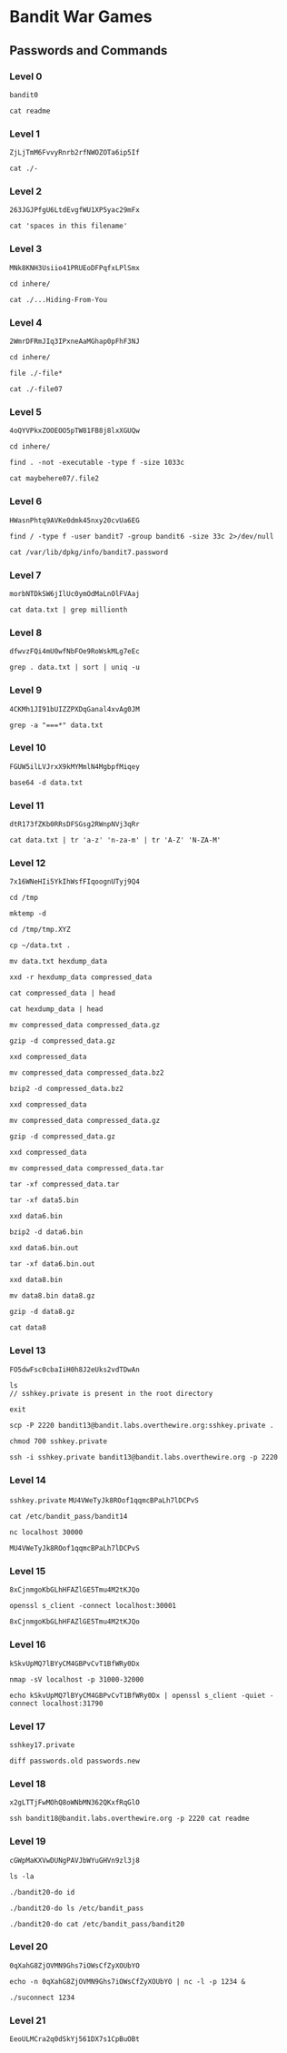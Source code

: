 # Bandit War Games

## Passwords and Commands

### Level 0
```bandit0```

```
cat readme
```

### Level 1
```ZjLjTmM6FvvyRnrb2rfNWOZOTa6ip5If```

```
cat ./-
```

### Level 2
```263JGJPfgU6LtdEvgfWU1XP5yac29mFx```

```
cat 'spaces in this filename'
```

### Level 3
```MNk8KNH3Usiio41PRUEoDFPqfxLPlSmx```

```
cd inhere/

cat ./...Hiding-From-You
```

### Level 4
```2WmrDFRmJIq3IPxneAaMGhap0pFhF3NJ```

```
cd inhere/

file ./-file*

cat ./-file07
```

### Level 5
```4oQYVPkxZOOEOO5pTW81FB8j8lxXGUQw```

```
cd inhere/

find . -not -executable -type f -size 1033c

cat maybehere07/.file2
```

### Level 6
```HWasnPhtq9AVKe0dmk45nxy20cvUa6EG```

```
find / -type f -user bandit7 -group bandit6 -size 33c 2>/dev/null

cat /var/lib/dpkg/info/bandit7.password
```


### Level 7
```morbNTDkSW6jIlUc0ymOdMaLnOlFVAaj```

```
cat data.txt | grep millionth
```

### Level 8
```dfwvzFQi4mU0wfNbFOe9RoWskMLg7eEc```

```
grep . data.txt | sort | uniq -u
```

### Level 9
```4CKMh1JI91bUIZZPXDqGanal4xvAg0JM```

```
grep -a "===*" data.txt
```

### Level 10
```FGUW5ilLVJrxX9kMYMmlN4MgbpfMiqey```

```
base64 -d data.txt
```

### Level 11
```dtR173fZKb0RRsDFSGsg2RWnpNVj3qRr```

```
cat data.txt | tr 'a-z' 'n-za-m' | tr 'A-Z' 'N-ZA-M'
```

### Level 12
```7x16WNeHIi5YkIhWsfFIqoognUTyj9Q4```

```
cd /tmp

mktemp -d 

cd /tmp/tmp.XYZ

cp ~/data.txt .

mv data.txt hexdump_data

xxd -r hexdump_data compressed_data

cat compressed_data | head

cat hexdump_data | head

mv compressed_data compressed_data.gz

gzip -d compressed_data.gz

xxd compressed_data

mv compressed_data compressed_data.bz2

bzip2 -d compressed_data.bz2

xxd compressed_data

mv compressed_data compressed_data.gz

gzip -d compressed_data.gz

xxd compressed_data

mv compressed_data compressed_data.tar

tar -xf compressed_data.tar

tar -xf data5.bin

xxd data6.bin

bzip2 -d data6.bin

xxd data6.bin.out

tar -xf data6.bin.out

xxd data8.bin

mv data8.bin data8.gz

gzip -d data8.gz

cat data8
```

### Level 13
```FO5dwFsc0cbaIiH0h8J2eUks2vdTDwAn```

```
ls
// sshkey.private is present in the root directory

exit

scp -P 2220 bandit13@bandit.labs.overthewire.org:sshkey.private .

chmod 700 sshkey.private

ssh -i sshkey.private bandit13@bandit.labs.overthewire.org -p 2220
```

### Level 14
```sshkey.private``` ```MU4VWeTyJk8ROof1qqmcBPaLh7lDCPvS```

```
cat /etc/bandit_pass/bandit14

nc localhost 30000

MU4VWeTyJk8ROof1qqmcBPaLh7lDCPvS
```

### Level 15
```8xCjnmgoKbGLhHFAZlGE5Tmu4M2tKJQo```

```
openssl s_client -connect localhost:30001

8xCjnmgoKbGLhHFAZlGE5Tmu4M2tKJQo
```

### Level 16
```kSkvUpMQ7lBYyCM4GBPvCvT1BfWRy0Dx```

```
nmap -sV localhost -p 31000-32000

echo kSkvUpMQ7lBYyCM4GBPvCvT1BfWRy0Dx | openssl s_client -quiet -connect localhost:31790
```

### Level 17
```sshkey17.private```

```
diff passwords.old passwords.new
```

### Level 18
```x2gLTTjFwMOhQ8oWNbMN362QKxfRqGlO```

```
ssh bandit18@bandit.labs.overthewire.org -p 2220 cat readme
```

### Level 19
```cGWpMaKXVwDUNgPAVJbWYuGHVn9zl3j8```

```
ls -la

./bandit20-do id

./bandit20-do ls /etc/bandit_pass

./bandit20-do cat /etc/bandit_pass/bandit20
```

### Level 20
```0qXahG8ZjOVMN9Ghs7iOWsCfZyXOUbYO```

```
echo -n 0qXahG8ZjOVMN9Ghs7iOWsCfZyXOUbYO | nc -l -p 1234 &

./suconnect 1234
```

### Level 21
```EeoULMCra2q0dSkYj561DX7s1CpBuOBt```

```

```
